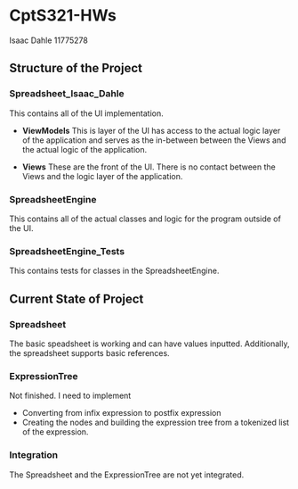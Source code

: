 # CptS321-HWs

Isaac Dahle
11775278

## Structure of the Project

### Spreadsheet_Isaac_Dahle
This contains all of the UI implementation.

- **ViewModels**
This is layer of the UI has access to the actual logic layer of the application and serves as the in-between between the Views and the actual logic of the application.

- **Views**
These are the front of the UI. There is no contact between the Views and the logic layer of the application.

### SpreadsheetEngine
This contains all of the actual classes and logic for the program outside of the UI.

### SpreadsheetEngine_Tests
This contains tests for classes in the SpreadsheetEngine.

## Current State of Project
### Spreadsheet
The basic speadsheet is working and can have values inputted. Additionally, the spreadsheet supports basic references.

### ExpressionTree
Not finished. I need to implement
- Converting from infix expression to postfix expression
- Creating the nodes and building the expression tree from a tokenized list of the expression.

### Integration
The Spreadsheet and the ExpressionTree are not yet integrated.
